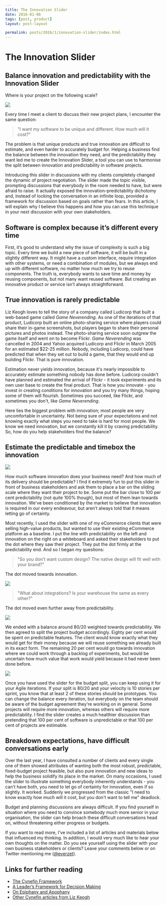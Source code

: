 ```yaml
---
title: The Innovation Slider
date: 2016-01-06
tags: [post, product]
layout: post-layout

permalink: posts/2016/1/innovation-slider/index.html
---
```


# The Innovation Slider

## Balance innovation and predictability with the Innovation Slider

Where is your project on the following scale?

![](/assets/images/innovation-slider/1.png)

Every time I meet a client to discuss their new project plans, I encounter the same question:

> "I want my software to be unique and different. How much will it cost?”

The problem is that unique products and true innovation are difficult to estimate, and even harder
to accurately budget for. Helping a business find the balance between the innovation they need,
and the predictability they want led me to create the Innovation Slider, a tool you can use to
harmonise the split between innovation and predictability in software projects.

Introducing this slider in discussions with my clients completely changed the dynamic of project
negotiation. The slider made the topic visible, prompting discussions that everybody in the room
needed to have, but were afraid to raise. It actually exposed the innovation-predictability
dichotomy and, instead of locking the conversation in an infinite loop, provided a framework for
discussion based on goals rather than fears. In this article, I will explain why I believe this
happens and how you can use this technique in your next discussion with your own stakeholders.

## Software is complex because it’s different every time

First, it’s good to understand why the issue of complexity is such a big topic. Every time we
build a new piece of software, it will be built in a slightly different way. It might have a
custom interface, require integration with other systems, or need a combination of modules, but we
always end up with different software, no matter how much we try to reuse components. The truth
is, everybody wants to save time and money by reusing components, but not many want reused
software. But creating an innovative product or service isn’t always straightforward.

## True innovation is rarely predictable

Liz Keogh loves to tell the story of a company called Ludicorp that built a web-based game called
_Game Neverending_. As one of the iterations of that product, Ludicorp built an online
photo-sharing service where players could share their in-game screenshots, but players began to
share their personal pictures and photos instead. The photo-sharing service soon outgrew the game
itself and went on to become Flickr. _Game Neverending_ was cancelled in 2004 and Yahoo acquired
Ludicorp and Flickr in March 2005 for an estimated $22-25 million. Nobody, including Ludicorp,
could have predicted that when they set out to build a game, that they would end up building
Flickr. That is pure innovation.

Estimation never yields innovation, because it's nearly impossible to accurately estimate
something nobody has done before. Ludicorp couldn't have planned and estimated the arrival of
Flickr - it took experiments and its own user base to create the final product. That is how you
innovate - you invest in creating conditions for innovation and you try many things, hoping some
of them will flourish. Sometimes you succeed, like Flickr, and sometimes you don't, like _Game
Neverending_.

Here lies the biggest problem with innovation; most people are very uncomfortable in uncertainty.
Not being sure of your expectations and not knowing exactly what steps you need to take is hard
for most people. We know we need innovation, but we constantly kill it by craving predictability.
        So, how do you help stakeholders find the balance?

## Estimate the predictable and timebox the innovation

![](/assets/images/innovation-slider/2.png)

How much software innovation does your business need? And how much of its delivery should be
predictable? I find it extremely fun to put this slider in front of business stakeholders and ask
them to place a bar on the sliding scale where they want their project to be. Some put the bar
close to 100 per cent predictability (not quite 100% though), but most of them lean towards
innovation. We've been conditioned by the market to believe that innovation is required in our
every endeavour, but aren’t always told that it means letting go of certainty.

Most recently, I used the slider with one of my eCommerce clients that were selling high-value
products, but wanted to use their existing eCommerce platform as a baseline. I put the line with
predictability on the left and innovation on the right on a whiteboard and asked their
stakeholders to put the dot where they saw their project. They put the dot firmly at the
predictability end. And so I began my questions:

> "So you don’t want custom design? The native design will fit well with your brand?"

The dot moved towards innovation.

![](/assets/images/innovation-slider/3.png)

> "What about integrations? Is your warehouse the same as every other?"

The dot moved even further away from predictability.

![](/assets/images/innovation-slider/4.png)

We ended with a balance around 80/20 weighted towards predictability. We then agreed to split the
project budget accordingly. Eighty per cent would be spent on predictable features. The client
would know exactly what they would get for their money because we will reuse something we already
built in its exact form. The remaining 20 per cent would go towards innovation where we could work
through a backlog of experiments, but would be uncertain how much value that work would yield
because it had never been done before.

![](/assets/images/innovation-slider/5.png)

Once you have used the slider for the budget split, you can keep using it for your Agile
iterations. If your split is 80/20 and your velocity is 10 stories per sprint, you know that at
least 2 of these stories should be prototypes. You can change the balance every iteration, but
everybody on the team should be aware of the budget agreement they're working on in general. Some
projects will require more innovation, whereas others will require more predictability. I find the
slider creates a much healthier discussion than pretending that 100 per cent of software is
unpredictable or that 100 per cent of projects are estimable.

## Breakdown expectations, have difficult conversations early

Over the last year, I have consulted a number of clients and every single one of them showed
attributes of wanting both the most robust, predictable, fixed-budget project feasible, but also
pure innovation and new ideas to help the business solidify its place in the market. On many
occasions, I used the slider to illustrate  something everybody inherently understands - you can't
have both, you need to let go of certainty for innovation, even if so slightly. It worked.
Suddenly we progressed from the classic "I need to know exactly how much will it cost, but you
don't want to tell me" deadlock.

Budget and planning discussions are always difficult. If you find yourself in situation where you
need to convince somebody much more senior in your organisation, the slider can help broach these
difficult conversations head on, without threatening either progress or budgets.

If you want to read more, I’ve included a list of articles and materials below that influenced my
thinking. In addition, I would very much like to hear your own thoughts on the matter. Do you see
yourself using the slider with your own business stakeholders or clients? Leave your comments
below or on Twitter mentioning me ([@everzet](http://twitter.com/everzet)).

## Links for further reading

* [The Cynefin Framework][0]
* [A Leader’s Framework for Decision Making][1]
* [On Epiphany and Apophany][2]
* [Other Cynefin articles from Liz Keogh][3]


[0]: https://youtu.be/N7oz366X0-8
[1]: https://hbr.org/2007/11/a-leaders-framework-for-decision-making
[2]: http://lizkeogh.com/2015/09/09/on-epiphany-and-apophany/
[3]: http://lizkeogh.com/category/cynefin/
